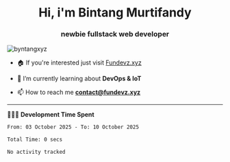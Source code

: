<h1 align="center">Hi, i'm Bintang Murtifandy</h1>
<h3 align="center">newbie fullstack web developer</h3>

<p align="left"> <img src="https://komarev.com/ghpvc/?username=byntangxyz&label=Profile%20views&color=0e75b6&style=flat" alt="byntangxyz" /> </p>

- 🏠 If you're interested just visit [Fundevz.xyz](https://fundevz.xyz)

- 🌱 I’m currently learning about **DevOps & IoT**

- 📫 How to reach me **[contact@fundevz.xyz](mailto:contact@fundevz.xyz)**

<hr />

👩🏿‍💻 **Development Time Spent**

<p><!--START_SECTION:waka-->

```txt
From: 03 October 2025 - To: 10 October 2025

Total Time: 0 secs

No activity tracked
```

<!--END_SECTION:waka--></p>
